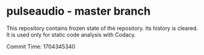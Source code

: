 # pulseaudio - master branch

This repository contains frozen state of the repository.
Its history is cleared. It is used only for static code
analysis with Codacy.

Commit Time: 1704345340